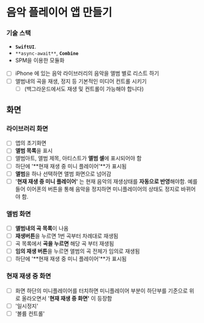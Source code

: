 # 음악 플레이어 앱 만들기

### 기술 스택

- **`SwiftUI`**.
- `**async-await**`, **`Combine`**
- SPM을 이용한 모듈화

* [ ] iPhone 에 있는 음악 라이브러리의 음악을 앨범 별로 리스트 하기
* [ ] 앨범내의 곡을 재생, 정지 등 기본적인 미디어 컨트롤 시키기
    * [ ] (백그라운드에서도 재생 및 컨트롤이 가능해야 합니다)

## 화면

### 라이브러리 화면

* [ ] 앱의 초기화면
* [ ] **앨범 목록**을 표시
* [ ] 앨범아트, 앨범 제목, 아티스트가 **앨범 셀**에 표시되어야 함
* [ ] 하단에 '**현재 재생 중 미니 플레이어'**가 표시됨
* [ ] **앨범**을 하나 선택하면 앨범 화면으로 넘어감
* [ ] '**현재 재생 중 미니 플레이어'** 는 현재 음악의 재생상태를 **자동으로 반영**해야함. 예를 들어 이어폰의 버튼을 통해 음악을 정지하면 미니플레이어의 상태도 정지로 바뀌어야 함.

### 앨범 화면

* [ ] **앨범내의 곡 목록**이 나옴
* [ ] **재생버튼**을 누르면 1번 곡부터 차례대로 재생됨
* [ ] 곡 목록에서 **곡을 누르면** 해당 곡 부터 재생됨
* [ ] **임의 재생 버튼**을 누르면 앨범의 곡 전체가 임의로 재생됨
* [ ] 하단에 '**현재 재생 중 미니 플레이어'**가 표시됨

### 현재 재생 중 화면

* [ ] 화면 하단의 미니플레이어를 터치하면 미니플레이어 부분이 하단부를 기준으로 위로 올라오면서 '**현재 재생 중 화면'** 이 등장함
* [ ] '일시정지'
* [ ] '볼륨 컨트롤'
